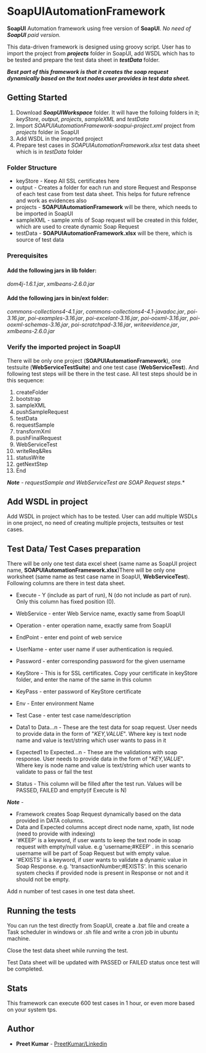 # SoapUIAutomationFramework
**SoapUI** Automation framework using free version of **SoapUI**. *No need of **SoapUI** paid version.*

This data-driven framework is designed using groovy script. User has to import the project from ***projects*** folder in SoapUI, add WSDL which has to be tested and prepare the test data sheet in ***testData*** folder.

***Best part of this framework is that it creates the soap request dynamically based on the text nodes user provides in test data sheet.***

## Getting Started
1) Download ***SoapUIWorkspace*** folder. It will have the folloing folders in it; *keyStore*, *output*, *projects*, *sampleXML* and *testData*
2) Import *SOAPUIAutomationFramework-soapui-project.xml* project from *projects* folder in SoapUI
3) Add WSDL in the imported project
4) Prepare test cases in *SOAPUIAutomationFramework.xlsx* test data sheet which is in *testData* folder

### Folder Structure
* keyStore - Keep All SSL certificates here
* output - Creates a folder for each run and store Request and Response of each test case from test data sheet. This helps for future refrence and work as evidences also
* projects - **SOAPUIAutomationFramework** will be there, which needs to be imported in SoapUI
* sampleXML - sample xmls of Soap request will be created in this folder, which are used to create dynamic Soap Request
* testData - **SOAPUIAutomationFramework.xlsx** will be there, which is source of test data

### Prerequisites
#### Add the following jars in lib folder:

*dom4j-1.6.1.jar*, *xmlbeans-2.6.0.jar*

#### Add the following jars in bin/ext folder:

*commons-collections4-4.1.jar*, *commons-collections4-4.1-javadoc.jar*, *poi-3.16.jar*, *poi-examples-3.16.jar*, *poi-excelant-3.16.jar*, *poi-ooxml-3.16.jar*, *poi-ooxml-schemas-3.16.jar*, *poi-scratchpad-3.16.jar*, *writeevidence.jar*, *xmlbeans-2.6.0.jar*

### Verify the imported project in SoapUI
There will be only one project (**SOAPUIAutomationFramework**), one testsuite (**WebServiceTestSuite**) and one test case (**WebServiceTest**).
And following test steps will be there in the test case. All test steps should be in this sequence:

1) createFolder
2) bootstrap
3) sampleXML
4) pushSampleRequest
5) testData
6) requestSample
7) transformXml
8) pushFinalRequest
9) WebServiceTest
10) writeReq&Res
11) statusWrite
12) getNextStep
13) End

***Note** - requestSample and WebServiceTest are SOAP Request steps.**

## Add WSDL in project
Add WSDL in project which has to be tested. User can add multiple WSDLs in one project, no need of creating multiple projects, testsuites or test cases.

## Test Data/ Test Cases preparation
There will be only one test data excel sheet (same name as SoapUI project name, **SOAPUIAutomationFramework.xlsx**)There will be only one worksheet (same name as test case name in SoapUI, **WebServiceTest**). Following columns are there in test data sheet.

* Execute - Y (include as part of run), N (do not include as part of run). Only this column has fixed position (0).
* WebService - enter Web Service name, exactly same from SoapUI
* Operation - enter operation name, exactly same from SoapUI
* EndPoint - enter end point of web service
* UserName - enter user name if user authentication is requied.
* Password - enter corresponding password for the given username
* KeyStore - This is for SSL certificates. Copy your certificate in keyStore folder, and enter the name of the same in this column
* KeyPass - enter password of KeyStore certificate
* Env - Enter environment Name
* Test Case - enter test case name/description
* Data1 to Data...n - These are the test data for soap request. User needs to provide data in the form of "*KEY,VALUE*". Where key is text node name and value is text/string which user wants to pass in it
* Expected1 to Expected...n - These are the validations with soap response. User needs to provide data in the form of "*KEY,VALUE*". Where key is node name and value is text/string which user wants to validate to pass or fail the test

* Status - This column will be filled after the test run. Values will be PASSED, FAILED and empty(if Execute is N)

***Note*** - 
* Framework creates Soap Request dynamically based on the data provided in DATA columns.
* Data and Expected columns accept direct node name, xpath, list node (need to provide with indexing)
* '#KEEP' is a keyword, if user wants to keep the text node in soap request with empty/null value. e.g 'username;#KEEP' . in this scenario username will be part of Soap Request but with empty value.
* '#EXISTS' is a keyword, if user wants to validate a dynamic value in Soap Response. e.g. 'transactionNumber;#EXISTS'. In this scenario system checks if provided node is present in Response or not and it should not be empty.


Add n number of test cases in one test data sheet.

## Running the tests

You can run the test directly from SoapUI, create a .bat file and create a Task scheduler in windows or .sh file and write a cron job in ubuntu machine.

Close the test data sheet while running the test.

Test Data sheet will be updated with PASSED or FAILED status once test will be completed.

## Stats

This framework can execute 600 test cases in 1 hour, or even more based on your system tps.

## Author

* **Preet Kumar** - [PreetKumar/Linkedin](linkedin.com/in/preetkumar897)

